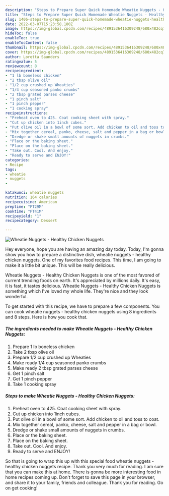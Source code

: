 ```yaml
---
description: "Steps to Prepare Super Quick Homemade Wheatie Nuggets - Healthy Chicken Nuggets"
title: "Steps to Prepare Super Quick Homemade Wheatie Nuggets - Healthy Chicken Nuggets"
slug: 1406-steps-to-prepare-super-quick-homemade-wheatie-nuggets-healthy-chicken-nuggets
date: 2022-03-07T15:23:58.180Z
image: https://img-global.cpcdn.com/recipes/4891536416309248/680x482cq70/wheatie-nuggets-healthy-chicken-nuggets-recipe-main-photo.jpg
hideToc: false
enableToc: true
enableTocContent: false
thumbnail: https://img-global.cpcdn.com/recipes/4891536416309248/680x482cq70/wheatie-nuggets-healthy-chicken-nuggets-recipe-main-photo.jpg
cover: https://img-global.cpcdn.com/recipes/4891536416309248/680x482cq70/wheatie-nuggets-healthy-chicken-nuggets-recipe-main-photo.jpg
author: Loretta Saunders
ratingvalue: 5
reviewcount: 8
recipeingredient:
- "1 lb boneless chicken"
- "2 tbsp olive oil"
- "1/2 cup crushed up Wheaties"
- "1/4 cup seasoned panko crumbs"
- "2 tbsp grated parses cheese"
- "1 pinch salt"
- "1 pinch pepper"
- "1 cooking spray"
recipeinstructions:
- "Preheat oven to 425. Coat cooking sheet with spray."
- "Cut up chicken into 1inch cubes."
- "Put olive oil in a bowl of some sort. Add chicken to oil and toss to coat."
- "Mix together cereal, panko, cheese, salt and pepper in a bag or bowl."
- "Dredge or shake small amounts of nuggets in crumbs."
- "Place or the baking sheet."
- "Place on the baking sheet."
- "Take out. Cool. And enjoy."
- "Ready to serve and ENJOY!"
categories:
- Recipe
tags:
- wheatie
- nuggets
- 

katakunci: wheatie nuggets  
nutrition: 164 calories
recipecuisine: American
preptime: "PT29M"
cooktime: "PT41M"
recipeyield: "1"
recipecategory: Dessert

---
```



![Wheatie Nuggets - Healthy Chicken Nuggets](https://img-global.cpcdn.com/recipes/4891536416309248/680x482cq70/wheatie-nuggets-healthy-chicken-nuggets-recipe-main-photo.jpg)

Hey everyone, hope you are having an amazing day today. Today, I'm gonna show you how to prepare a distinctive dish, wheatie nuggets - healthy chicken nuggets. One of my favorites food recipes. This time, I am going to make it a little bit unique. This will be really delicious.

Wheatie Nuggets - Healthy Chicken Nuggets is one of the most favored of current trending foods on earth. It's appreciated by millions daily. It's easy, it is fast, it tastes delicious. Wheatie Nuggets - Healthy Chicken Nuggets is something which I've loved my whole life. They're nice and they look wonderful.




To get started with this recipe, we have to prepare a few components. You can cook wheatie nuggets - healthy chicken nuggets using 8 ingredients and 8 steps. Here is how you cook that.

<!--inarticleads1-->

##### The ingredients needed to make Wheatie Nuggets - Healthy Chicken Nuggets:

1. Prepare 1 lb boneless chicken
1. Take 2 tbsp olive oil
1. Prepare 1/2 cup crushed up Wheaties
1. Make ready 1/4 cup seasoned panko crumbs
1. Make ready 2 tbsp grated parses cheese
1. Get 1 pinch salt
1. Get 1 pinch pepper
1. Take 1 cooking spray




<!--inarticleads2-->

##### Steps to make Wheatie Nuggets - Healthy Chicken Nuggets:

1. Preheat oven to 425. Coat cooking sheet with spray.
1. Cut up chicken into 1inch cubes.
1. Put olive oil in a bowl of some sort. Add chicken to oil and toss to coat.
1. Mix together cereal, panko, cheese, salt and pepper in a bag or bowl.
1. Dredge or shake small amounts of nuggets in crumbs.
1. Place or the baking sheet.
1. Place on the baking sheet.
1. Take out. Cool. And enjoy.
1. Ready to serve and ENJOY!



So that is going to wrap this up with this special food wheatie nuggets - healthy chicken nuggets recipe. Thank you very much for reading. I am sure that you can make this at home. There is gonna be more interesting food in home recipes coming up. Don't forget to save this page in your browser, and share it to your family, friends and colleague. Thank you for reading. Go on get cooking!
